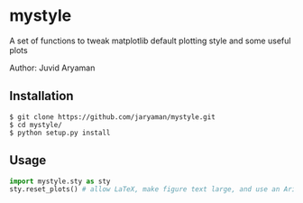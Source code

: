 # mystyle

A set of functions to tweak matplotlib default plotting style and some useful plots

Author: Juvid Aryaman

## Installation

```
$ git clone https://github.com/jaryaman/mystyle.git
$ cd mystyle/
$ python setup.py install
```
## Usage

```python
import mystyle.sty as sty
sty.reset_plots() # allow LaTeX, make figure text large, and use an Arial font
```
